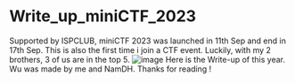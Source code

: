 # Write_up_miniCTF_2023 
Supported by ISPCLUB, miniCTF 2023 was launched in 11th Sep and end in 17th Sep. This is also the first time i join a CTF event.
Luckily, with my 2 brothers, 3 of us are in the top 5.
![image](https://github.com/Baodeptraii/Write_up_miniCTF_2023/assets/96620267/724f2acf-8009-4451-89f1-8e7f6fed19d0)
Here is the Write-up of this year. Wu was made by me and NamDH. Thanks for reading !
